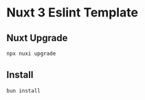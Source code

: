 # Nuxt 3 Eslint Template

## Nuxt Upgrade
```bash
npx nuxi upgrade
```

## Install
```bash
bun install
```
